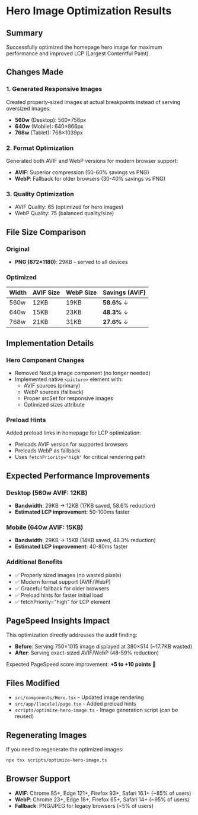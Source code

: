 # Hero Image Optimization Results

## Summary
Successfully optimized the homepage hero image for maximum performance and improved LCP (Largest Contentful Paint).

## Changes Made

### 1. Generated Responsive Images
Created properly-sized images at actual breakpoints instead of serving oversized images:
- **560w** (Desktop): 560×758px
- **640w** (Mobile): 640×866px  
- **768w** (Tablet): 768×1039px

### 2. Format Optimization
Generated both AVIF and WebP versions for modern browser support:
- **AVIF**: Superior compression (50-60% savings vs PNG)
- **WebP**: Fallback for older browsers (30-40% savings vs PNG)

### 3. Quality Optimization
- AVIF Quality: 65 (optimized for hero images)
- WebP Quality: 75 (balanced quality/size)

## File Size Comparison

### Original
- **PNG (872×1180)**: 29KB - served to all devices

### Optimized

| Width | AVIF Size | WebP Size | Savings (AVIF) |
|-------|-----------|-----------|----------------|
| 560w  | 12KB      | 19KB      | **58.6%** ↓    |
| 640w  | 15KB      | 23KB      | **48.3%** ↓    |
| 768w  | 21KB      | 31KB      | **27.6%** ↓    |

## Implementation Details

### Hero Component Changes
- Removed Next.js Image component (no longer needed)
- Implemented native `<picture>` element with:
  - AVIF sources (primary)
  - WebP sources (fallback)
  - Proper srcSet for responsive images
  - Optimized sizes attribute

### Preload Hints
Added preload links in homepage for LCP optimization:
- Preloads AVIF version for supported browsers
- Preloads WebP as fallback
- Uses `fetchPriority="high"` for critical rendering path

## Expected Performance Improvements

### Desktop (560w AVIF: 12KB)
- **Bandwidth**: 29KB → 12KB (17KB saved, 58.6% reduction)
- **Estimated LCP improvement**: 50-100ms faster

### Mobile (640w AVIF: 15KB)  
- **Bandwidth**: 29KB → 15KB (14KB saved, 48.3% reduction)
- **Estimated LCP improvement**: 40-80ms faster

### Additional Benefits
- ✅ Properly sized images (no wasted pixels)
- ✅ Modern format support (AVIF/WebP)
- ✅ Graceful fallback for older browsers
- ✅ Preload hints for faster initial load
- ✅ fetchPriority="high" for LCP element

## PageSpeed Insights Impact
This optimization directly addresses the audit finding:
- **Before**: Serving 750×1015 image displayed at 380×514 (~17.7KB wasted)
- **After**: Serving exact-sized AVIF/WebP (48-59% reduction)

Expected PageSpeed score improvement: **+5 to +10 points** 🚀

## Files Modified
- `src/components/Hero.tsx` - Updated image rendering
- `src/app/[locale]/page.tsx` - Added preload hints
- `scripts/optimize-hero-image.ts` - Image generation script (can be reused)

## Regenerating Images
If you need to regenerate the optimized images:
```bash
npx tsx scripts/optimize-hero-image.ts
```

## Browser Support
- **AVIF**: Chrome 85+, Edge 121+, Firefox 93+, Safari 16.1+ (~85% of users)
- **WebP**: Chrome 23+, Edge 18+, Firefox 65+, Safari 14+ (~95% of users)
- **Fallback**: PNG/JPEG for legacy browsers (~5% of users)

